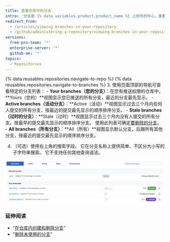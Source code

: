 ```yaml
---
title: 查看仓库中的分支
intro: '分支是 {% data variables.product.product_name %} 上协作的中心，查看分支的最佳途径是分支页面。'
redirect_from:
  - /articles/viewing-branches-in-your-repository
  - /github/administering-a-repository/viewing-branches-in-your-repository
versions:
  free-pro-team: '*'
  enterprise-server: '*'
  github-ae: '*'
topics:
  - Repositories
---
```


{% data reusables.repositories.navigate-to-repo %}
{% data reusables.repositories.navigate-to-branches %}
3. 使用页面顶部的导航可查看特定的分支列表：
    - **Your branches（您的分支）**：在您有推送权限的仓库中，**Yours（您的）**视图显示您已推送的所有分支，最近的分支最先显示。
    - **Active branches（活动分支）**：**Active（活动）**视图显示过去三个月内任何人提交的所有分支，按最近的提交最先显示的顺序排序分支。
    - **Stale branches（过时的分支）**：**Stale（过时）**视图显示过去三个月内没有人提交的所有分支，按最早的提交最先显示的顺序排序分支。 使用此列表可确定[要删除的分支](/articles/creating-and-deleting-branches-within-your-repository)。
    - **All branches（所有分支）**：**All（所有）**视图显示默认分支，后跟所有其他分支，按最近的提交最先显示的顺序排序分支。

4. （可选）使用右上角的搜索字段。 它在分支名称上提供简单、不区分大小写的子字符串搜索。 它不支持任何其他查询语法。

![Atom 仓库的分支页面](/assets/images/help/branches/branches-overview-atom.png)

### 延伸阅读

- “[在仓库内创建和删除分支](/articles/creating-and-deleting-branches-within-your-repository)”
- "[删除未使用的分支](/articles/deleting-unused-branches)"
